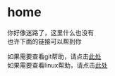 # home
你好像迷路了，这里什么也没有<br>
也许下面的链接可以帮到你<br>

如果需要查看git帮助，请点击[此处](https://xingguangcuican6666.github.io/git "git帮助") <br>
如果需要查看linux帮助，请点击[此处](https://xingguangcuican6666.github.io/linux "git帮助") <br>
